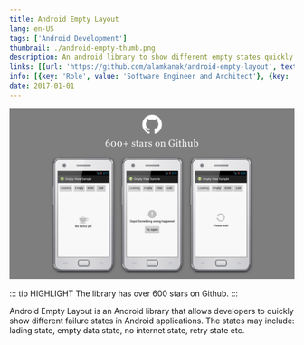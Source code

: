 ```yaml
---
title: Android Empty Layout
lang: en-US
tags: ['Android Development']
thumbnail: ./android-empty-thumb.png
description: An android library to show different empty states quickly in apps.
links: [{url: 'https://github.com/alamkanak/android-empty-layout', text: 'View on Github', icon: ['fab', 'github']}]
info: [{key: 'Role', value: 'Software Engineer and Architect'}, {key: 'Employment', value: 'Self employed'}, {key: 'Skills involved', value: ['Android SDK', 'Custom View Development']}, {key: 'Tech Used', value: ['Java', 'Android SDK', 'Android Studio']}]
date: 2017-01-01
---
```

![An image](/android-empty.png)

::: tip HIGHLIGHT
The library has over 600 stars on Github.
:::

Android Empty Layout is an Android library that allows developers to quickly show different failure states in Android applications. The states may include: lading state, empty data state, no internet state, retry state etc.
